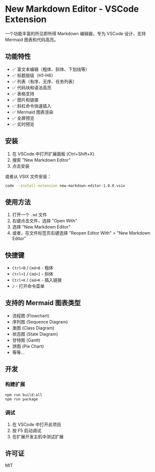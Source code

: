 # New Markdown Editor - VSCode Extension

一个功能丰富的所见即所得 Markdown 编辑器，专为 VSCode 设计，支持 Mermaid 图表和代码高亮。

## 功能特性

- ✅ 富文本编辑（粗体、斜体、下划线等）
- ✅ 标题层级（H1-H6）
- ✅ 列表（有序、无序、任务列表）
- ✅ 代码块和语法高亮
- ✅ 表格支持
- ✅ 图片和链接
- ✅ 斜杠命令快速插入
- ✅ Mermaid 图表渲染
- ✅ 全屏预览
- ✅ 实时预览

## 安装

1. 在 VSCode 中打开扩展面板 (Ctrl+Shift+X)
2. 搜索 "New Markdown Editor"
3. 点击安装

或者从 VSIX 文件安装：

```bash
code --install-extension new-markdown-editor-1.0.0.vsix
```

## 使用方法

1. 打开一个 `.md` 文件
2. 右键点击文件，选择 "Open With"
3. 选择 "New Markdown Editor"
4. 或者，在文件标签页右键选择 "Reopen Editor With" > "New Markdown Editor"

## 快捷键

- `Ctrl+B` / `Cmd+B` - 粗体
- `Ctrl+I` / `Cmd+I` - 斜体
- `Ctrl+K` / `Cmd+K` - 插入链接
- `/` - 打开命令菜单

## 支持的 Mermaid 图表类型

- 流程图 (Flowchart)
- 序列图 (Sequence Diagram)
- 类图 (Class Diagram)
- 状态图 (State Diagram)
- 甘特图 (Gantt)
- 饼图 (Pie Chart)
- 等等...

## 开发

### 构建扩展

```bash
npm run build:all
npm run package
```

### 调试

1. 在 VSCode 中打开此项目
2. 按 F5 启动调试
3. 在扩展开发主机中测试扩展

## 许可证

MIT